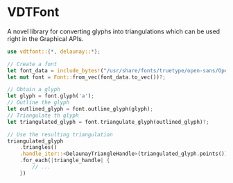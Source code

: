 # VDTFont
A novel library for converting glyphs into triangulations which can be used right in the Graphical APIs.

```rust
use vdtfont::{*, delaunay::*};

// Create a font
let font_data = include_bytes!("/usr/share/fonts/truetype/open-sans/OpenSans-Regular.ttf");
let mut font = Font::from_vec(font_data.to_vec())?;

// Obtain a glyph
let glyph = font.glyph('a');
// Outline the glyph
let outlined_glyph = font.outline_glyph(glyph);
// Triangulate th glyph
let triangulated_glyph = font.triangulate_glyph(outlined_glyph)?;

// Use the resulting triangulation
triangulated_glyph
    .triangles()
    .handle_iter::<DelaunayTriangleHandle>(triangulated_glyph.points())
    .for_each(|triangle_handle| {
        // ...
    })
```